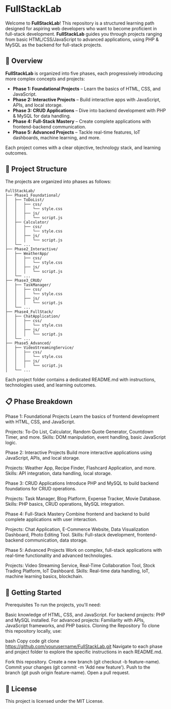 # FullStackLab

Welcome to **FullStackLab**! This repository is a structured learning path designed for aspiring web developers who want to become proficient in full-stack development. **FullStackLab** guides you through projects ranging from basic HTML/CSS/JavaScript to advanced applications, using PHP & MySQL as the backend for full-stack projects.

## 📑 Overview

**FullStackLab** is organized into five phases, each progressively introducing more complex concepts and projects:

- **Phase 1: Foundational Projects** – Learn the basics of HTML, CSS, and JavaScript.
- **Phase 2: Interactive Projects** – Build interactive apps with JavaScript, APIs, and local storage.
- **Phase 3: CRUD Applications** – Dive into backend development with PHP & MySQL for data handling.
- **Phase 4: Full-Stack Mastery** – Create complete applications with frontend-backend communication.
- **Phase 5: Advanced Projects** – Tackle real-time features, IoT dashboards, machine learning, and more.

Each project comes with a clear objective, technology stack, and learning outcomes.

## 🚀 Project Structure

The projects are organized into phases as follows:

```plaintext
FullStackLab/
├── Phase1_Foundational/
│   ├── ToDoList/
│   │   ├── css/
│   │   │   └── style.css
│   │   ├── js/
│   │   │   └── script.js
│   ├── Calculator/
│   │   ├── css/
│   │   │   └── style.css
│   │   ├── js/
│   │   │   └── script.js
│   └── ...
├── Phase2_Interactive/
│   ├── WeatherApp/
│   │   ├── css/
│   │   │   └── style.css
│   │   ├── js/
│   │   │   └── script.js
│   └── ...
├── Phase3_CRUD/
│   ├── TaskManager/
│   │   ├── css/
│   │   │   └── style.css
│   │   ├── js/
│   │   │   └── script.js
│   └── ...
├── Phase4_FullStack/
│   ├── ChatApplication/
│   │   ├── css/
│   │   │   └── style.css
│   │   ├── js/
│   │   │   └── script.js
│   └── ...
├── Phase5_Advanced/
│   ├── VideoStreamingService/
│   │   ├── css/
│   │   │   └── style.css
│   │   ├── js/
│   │   │   └── script.js
│   └── ...
```

Each project folder contains a dedicated README.md with instructions, technologies used, and learning outcomes.

## 📋 Phase Breakdown

Phase 1: Foundational Projects
Learn the basics of frontend development with HTML, CSS, and JavaScript.

Projects: To-Do List, Calculator, Random Quote Generator, Countdown Timer, and more.
Skills: DOM manipulation, event handling, basic JavaScript logic.

Phase 2: Interactive Projects
Build more interactive applications using JavaScript, APIs, and local storage.

Projects: Weather App, Recipe Finder, Flashcard Application, and more.
Skills: API integration, data handling, local storage.

Phase 3: CRUD Applications
Introduce PHP and MySQL to build backend foundations for CRUD operations.

Projects: Task Manager, Blog Platform, Expense Tracker, Movie Database.
Skills: PHP basics, CRUD operations, MySQL integration.

Phase 4: Full-Stack Mastery
Combine frontend and backend to build complete applications with user interaction.

Projects: Chat Application, E-Commerce Website, Data Visualization Dashboard, Photo Editing Tool.
Skills: Full-stack development, frontend-backend communication, data storage.

Phase 5: Advanced Projects
Work on complex, full-stack applications with real-time functionality and advanced technologies.

Projects: Video Streaming Service, Real-Time Collaboration Tool, Stock Trading Platform, IoT Dashboard.
Skills: Real-time data handling, IoT, machine learning basics, blockchain.

## 🔧 Getting Started

Prerequisites
To run the projects, you'll need:

Basic knowledge of HTML, CSS, and JavaScript.
For backend projects: PHP and MySQL installed.
For advanced projects: Familiarity with APIs, JavaScript frameworks, and PHP basics.
Cloning the Repository
To clone this repository locally, use:

bash
Copy code
git clone https://github.com/yourusername/FullStackLab.git
Navigate to each phase and project folder to explore the specific instructions in each README.md.

Fork this repository.
Create a new branch (git checkout -b feature-name).
Commit your changes (git commit -m 'Add new feature').
Push to the branch (git push origin feature-name).
Open a pull request.

## 📜 License

This project is licensed under the MIT License.
